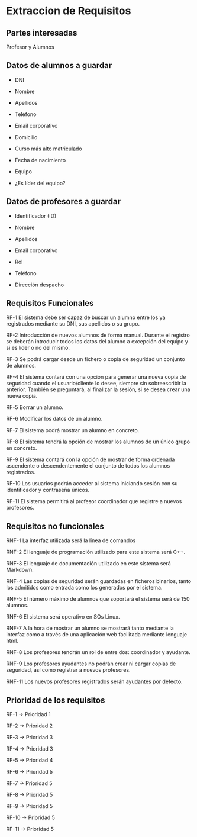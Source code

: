 # Extraccion de Requisitos

## Partes interesadas

Profesor y Alumnos

## Datos de alumnos a guardar

* DNI

* Nombre

* Apellidos

* Teléfono

* Email corporativo

* Domicilio

* Curso más alto matriculado

* Fecha de nacimiento

* Equipo

* ¿Es líder del equipo?

## Datos de profesores a guardar

* Identificador (ID)

* Nombre

* Apellidos

* Email corporativo

* Rol

* Teléfono

* Dirección despacho

## Requisitos Funcionales

RF-1 El sistema debe ser capaz de buscar un alumno entre los ya registrados mediante su DNI, sus apellidos o su grupo.

RF-2 Introducción de nuevos alumnos de forma manual. Durante el registro se deberán introducir todos los datos del alumno a excepción del equipo y si es líder o no del mismo.

RF-3 Se podrá cargar desde un fichero o copia de seguridad un conjunto de alumnos.

RF-4 El sistema contará con una opción para generar una nueva copia de seguridad cuando el usuario/cliente lo desee, siempre sin sobreescribir la anterior. También se preguntará, al finalizar la sesión, si se desea crear una nueva copia.

RF-5 Borrar un alumno.

RF-6 Modificar los datos de un alumno.

RF-7 El sistema podrá mostrar un alumno en concreto.

RF-8 El sistema tendrá la opción de mostrar los alumnos de un único grupo en concreto.

RF-9 El sistema contará con la opción de mostrar de forma ordenada ascendente o descendentemente el conjunto de todos los alumnos registrados.

RF-10 Los usuarios podrán acceder al sistema iniciando sesión con su identificador y contraseña únicos.

RF-11 El sistema permitirá al profesor coordinador que registre a nuevos profesores.

## Requisitos no funcionales

RNF-1 La interfaz utilizada será la línea de comandos

RNF-2 El lenguaje de programación utilizado para este sistema será C++.

RNF-3 El lenguaje de documentación utilizado en este sistema será Markdown.

RNF-4 Las copias de seguridad serán guardadas en ficheros binarios, tanto los admitidos como entrada como los generados por el sistema.

RNF-5 El número máximo de alumnos que soportará el sistema será de 150 alumnos.

RNF-6 El sistema será operativo en SOs Linux.

RNF-7 A la hora de mostrar un alumno se mostrará tanto mediante la interfaz como a través de una aplicación web facilitada mediante lenguaje html.

RNF-8 Los profesores tendrán un rol de entre dos: coordinador y ayudante.

RNF-9 Los profesores ayudantes no podrán crear ni cargar copias de seguridad, así como registrar a nuevos profesores.

RNF-11 Los nuevos profesores registrados serán ayudantes por defecto.

## Prioridad de los requisitos

RF-1 -> Prioridad 1

RF-2 -> Prioridad 2

RF-3 -> Prioridad 3

RF-4 -> Prioridad 3

RF-5 -> Prioridad 4

RF-6 -> Prioridad 5

RF-7 -> Prioridad 5

RF-8 -> Prioridad 5

RF-9 -> Prioridad 5

RF-10 -> Prioridad 5

RF-11 -> Prioridad 5
